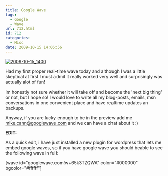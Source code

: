 ```yaml
---
title: Google Wave
tags:
  - Google
  - Wave
url: 712.html
id: 712
categories:
  - Misc
date: 2009-10-15 14:06:56
---
```


[![2009-10-15_1400](https://mikecann.co.uk/wp-content/uploads/2009/10/2009-10-15_1400.png "2009-10-15_1400")](https://mikecann.co.uk/wp-content/uploads/2009/10/2009-10-15_1400.png)

Had my first proper real-time wave today and although I was a little skeptical at first I must admit it really worked very well and surprisingly was actually alot of fun!

<!-- more -->

Im honestly not sure whether it will take off and become the 'next big thing' or not, but I hope so! I would love to write all my blog-posts, emails, msn conversations in one convenient place and have realtime updates an backups.

Anyway, if you are lucky enough to be in the preview add me mike.cann@googlewave.com and we can have a chat about it :)

**EDIT:**

As a quick edit, i have just installed a new plugin for wordpress that lets me embed google waves, so if you have google wave you should beable to see the following wave in full:

[wave id="googlewave.com!w+65k3TZQWA" color="#000000" bgcolor="#ffffff"]
